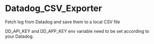 # Datadog_CSV_Exporter
Fetch log from Datadog and save them to a local CSV file

DD_API_KEY and DD_APP_KEY env variable need to be set according to your Datadog.
